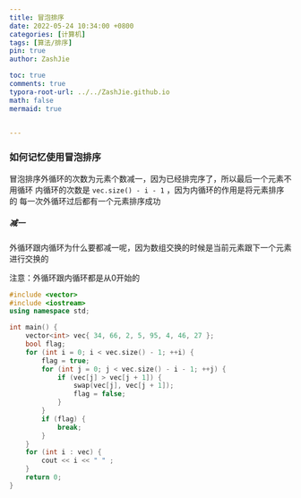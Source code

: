 ```yaml
---
title: 冒泡排序
date: 2022-05-24 10:34:00 +0800
categories: [计算机]
tags: [算法/排序]
pin: true
author: ZashJie

toc: true
comments: true
typora-root-url: ../../ZashJie.github.io
math: false
mermaid: true


---
```



### 如何记忆使用冒泡排序

冒泡排序外循环的次数为元素个数减一，因为已经排完序了，所以最后一个元素不用循环
内循环的次数是  `vec.size() - i - 1` ，因为内循环的作用是将元素排序的
每一次外循环过后都有一个元素排序成功

##### 减一 
外循环跟内循环为什么要都减一呢，因为数组交换的时候是当前元素跟下一个元素进行交换的

注意：外循环跟内循环都是从0开始的

```C++
#include <vector>
#include <iostream>
using namespace std;

int main() {
	vector<int> vec{ 34, 66, 2, 5, 95, 4, 46, 27 };
	bool flag;
	for (int i = 0; i < vec.size() - 1; ++i) {
		flag = true;
		for (int j = 0; j < vec.size() - i - 1; ++j) {
			if (vec[j] > vec[j + 1]) {
				swap(vec[j], vec[j + 1]);
				flag = false;
			}
		}
		if (flag) {
			break;
		}
	}
	for (int i : vec) {
		cout << i << " " ;
	}
	return 0;
}
```


